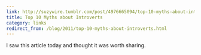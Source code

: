 ```yaml
---
link: http://suzywire.tumblr.com/post/4976665094/top-10-myths-about-introverts
title: Top 10 Myths about Introverts
category: links
redirect_from: /blog/2011/top-10-myths-about-introverts.html
---
```


I saw this article today and thought it was worth sharing.
